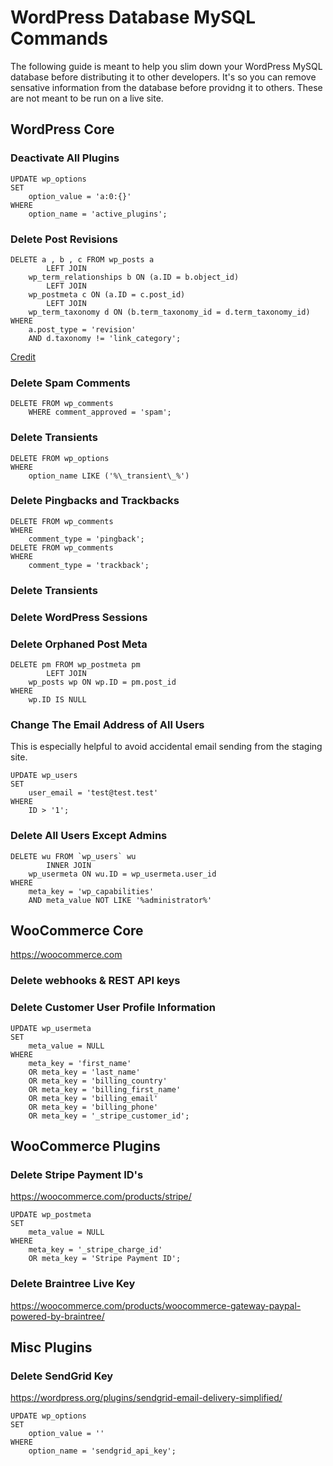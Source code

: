 # WordPress Database MySQL Commands

The following guide is meant to help you slim down your WordPress MySQL database before distributing it to other developers. It's so you can remove sensative information from the database before providng it to others. These are not meant to be run on a live site.

## WordPress Core

### Deactivate All Plugins

```
UPDATE wp_options 
SET 
    option_value = 'a:0:{}'
WHERE
    option_name = 'active_plugins';
```

### Delete Post Revisions

```
DELETE a , b , c FROM wp_posts a
        LEFT JOIN
    wp_term_relationships b ON (a.ID = b.object_id)
        LEFT JOIN
    wp_postmeta c ON (a.ID = c.post_id)
        LEFT JOIN
    wp_term_taxonomy d ON (b.term_taxonomy_id = d.term_taxonomy_id) 
WHERE
    a.post_type = 'revision'
    AND d.taxonomy != 'link_category';
```

[Credit](http://www.ambrosite.com/blog/clean-up-wordpress-revisions-using-a-mysql-multi-table-delete)

### Delete Spam Comments

```
DELETE FROM wp_comments
	WHERE comment_approved = 'spam';
```

### Delete Transients

```
DELETE FROM wp_options 
WHERE
    option_name LIKE ('%\_transient\_%')
```

### Delete Pingbacks and Trackbacks

```
DELETE FROM wp_comments
WHERE
	comment_type = 'pingback';
DELETE FROM wp_comments 
WHERE
    comment_type = 'trackback';
```

### Delete Transients

### Delete WordPress Sessions

### Delete Orphaned Post Meta

```
DELETE pm FROM wp_postmeta pm
        LEFT JOIN
    wp_posts wp ON wp.ID = pm.post_id 
WHERE
    wp.ID IS NULL
```

### Change The Email Address of All Users

This is especially helpful to avoid accidental email sending from the staging site.

```
UPDATE wp_users 
SET 
    user_email = 'test@test.test'
WHERE
    ID > '1';
```

### Delete All Users Except Admins

```
DELETE wu FROM `wp_users` wu
        INNER JOIN
    wp_usermeta ON wu.ID = wp_usermeta.user_id 
WHERE
    meta_key = 'wp_capabilities'
    AND meta_value NOT LIKE '%administrator%'
````

## WooCommerce Core

https://woocommerce.com

### Delete webhooks & REST API keys

### Delete Customer User Profile Information

```
UPDATE wp_usermeta 
SET 
    meta_value = NULL
WHERE
    meta_key = 'first_name'
    OR meta_key = 'last_name'
    OR meta_key = 'billing_country'
    OR meta_key = 'billing_first_name'
    OR meta_key = 'billing_email'
    OR meta_key = 'billing_phone'
    OR meta_key = '_stripe_customer_id';
```

## WooCommerce Plugins

### Delete Stripe Payment ID's

https://woocommerce.com/products/stripe/

```
UPDATE wp_postmeta 
SET 
    meta_value = NULL
WHERE
    meta_key = '_stripe_charge_id'
    OR meta_key = 'Stripe Payment ID';
```

### Delete Braintree Live Key

https://woocommerce.com/products/woocommerce-gateway-paypal-powered-by-braintree/

## Misc Plugins

### Delete SendGrid Key

https://wordpress.org/plugins/sendgrid-email-delivery-simplified/

```
UPDATE wp_options 
SET 
    option_value = ''
WHERE
    option_name = 'sendgrid_api_key';
```
